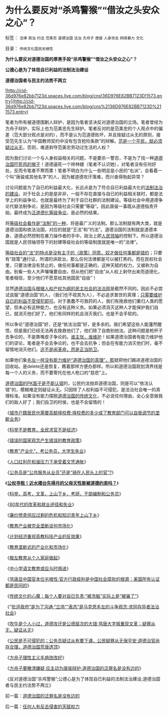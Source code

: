 # 为什么要反对“杀鸡警猴”“借汝之头安众之心”？

标签： `法律` `政治` `约法` `范美忠` `道德治国` `法治` `方舟子` `唐骏` `人身攻击` `网络暴力` `文化` 

目录： `传统文化国民劣根性`

**为什么要反对道德治国的厚黑手段“杀鸡警猴”“借汝之头安众之心”？**

**公德心是为了体现自已利益的法制法治建设**

**道德治国者与民主约法势不两立**

[http://cid-36d976e82bb7123d.spaces.live.com/blog/cns!36D976E82BB7123D!1573.entry](http://cid-36d976e82bb7123d.spaces.live.com/blog/cns%2136D976E82BB7123D%211573.entry)

笔者为所有被道德围剿人辩护，是因为笔者坚决反对道德治国的立场。笔者曾经为方舟子辩护，实际上也为范美忠先生辩护。笔者反对的是范美忠的个人观点中的偏差（范大部分观点是对的），而不是认为范道德败坏，并且按疑过从无的原则，接受范先生认为“中国教师契约中没有包含抢险条款”的辩解。[范是一个平民，就必须疑过从无](../../../2008/6/26/道德治国之范跑跑，郭跳跳，及“奶而优则仕”.md)，否则，难道剥夺范美忠劳动过生活的人权？

因为我们讨论一个与人身权益相关的问题，不是要杀一警百，不是为了找一种[道德治国吓死鸡的猴子](../../../2009/8/6/被杀的猴子和被吓的鸡.md)！道德逼死一个祥林嫂（笔者不认识她），对笔者没有任何好处，反而令笔者不寒而栗！笔者不明白为什么一些明显是小民的“右派”，会看着一个叫“唐骏或其他名字”的人，因为被道德攻讦落难，而兴奋得勃起异常？

讨论问题是为了自已的利益最大化，长远点是为了符合自已利益最大化的[法制法治的建设](../../../2009/8/24/法制法治须“简约严明”.md)。对于社会上的是是非非，一般不存在直接与自已的利益相关联时，都是法学上的利益争论，也就是最终为了利于自已社群的法制建设。等级社会中用道德争论代替法制争论，是因为等级社会只需要“等级”。因此唐骏一事既从道德指责开始，最终成为[泛道德化等级争论](../../../2010/7/22/唐骏吹牛是小过，文革攻讦是大错.md)，是必然的结果。

将[等级社会看作是“法制”的一种](../../../2010/7/17/等级社会制度文化.md)，将是最广义的法制。那么法制就有两大类，就是道德治国和依法治国，对应的就是“王法”和“约法”。道德治国的法制就是道德本身，道德必然控制在暴力操作者的手中，政治上即[人民领袖](../../../2010/5/20/人民领袖人民爱，人民领袖爱人民.md)的控制下。所以道德治国就是人民领袖领导下的封建等级社会的等级制度就是唯一的“法律”。

[等级社会的“法”的特点是没有主子的（政策）同意，奴才做任何事都是错的](../../../2009/12/5/需要讲政治的社会和不需要讲政治的公民.md)；只要有“政策”通行证，所谓的讲政治，那么任何法律都是可以被打黑的。而在民权社会里，只要法律没有禁止的，做任何事都是正确的，这种天赋的权力，又被称为自由。别看一些人大声嚷嚷要自由，但从他们把“自由”从人权上剥夺出来而道德化，笔者相信，至少他们不愿意给其他国民“自由”！

显然[道德治国与根据人权产权为纲的民主社会的法治观](../../../2009/10/9/完全相反的是非标准.md)是截然不同的。因此不必尝试说服“道德治国”的人，（我们也不视其为人），不必追求普世的真理；[只需要维护自已的利益不受侵犯即可](http://blog.sina.com.cn/s/blog_5563a64d0100dfvx.html)。对于愚蠢不可救药的人，我们有挽救他们重归人类的愿望，但未必有这种能力，也没有这种义务。如果必须消灭这种人才能保护我们自已，就消灭他们好了。他们有同样的机会消灭我们，也是不会手软的。

所以争论“道德治国”好，还是“依法治国”好，是多余的。我们希望这些人能藩然醒悟，但是我们已经无法再去挽救他们了，他们除了自救别他法。这种问题是枪杆子去争论的，不是靠嘴皮子争论的。[谁主张，谁维护](../../../2010/5/12/法治什么条件下是合理的？是低成本的？.md)！如果道德治国者有能力维护他们的谬论，笔者是不会去争论的，也不会去抗争；但会在有能力消灭他们时，毫不留情地消灭他们。[这不是闹革命，而是正当防卫](../../../2010/1/31/沟通和合作，“文明冲突”进化到“和谐社会”.md)。

如果他们象[毛左一样没有能力维护“道德治国的真理”，那](http://darthvad.blog.sohu.com/132102470.html)就把他们踢进道德治国的回收站。是delete还是恢复，瞧着那样方便办那样。所以和道德治国观划清界线是每一个人的义务，而不要寄托在他人枪口的“慈悲”上。

[道德治国的PK面子是不能认错](../../../2010/6/11/传统文化等级社会的pK&quot;辩论&quot;.md)的，公民约法抛弃道德治国，则是可以“依法认错”的，模糊难定则疑证从无。只因除了人权利益不可侵犯，是法治社会唯一的真理标准。如果没有能力摆脱[道德治国的传统文化](../../../2010/5/27/社会趋势，存在即合理.md)，不必说任何理由，全心全意做我们的敌人好了；我们自卫的时侯，也是不会留情的！

《[城市户籍居民也需要高额择校费;择校费的多少成了教育部门可以自我调节的垄断业务](../../../2010/5/27/义务教育产业化，反户籍福利造福了谁.md)》

《[科举不是教育，全民求官不是经济](../../../2009/12/13/科举不是教育，全民求官不是经济.md)》

《[错误的国家观念产生错误的教育政策](../../../2009/12/12/错误的国家观念产生错误的教育政策.md)》

《[教育"产业化"，考公务员，大学生失业](../../../2009/1/30/教育&quot;产业化&quot;，考公务员，大学生失业.md)》

《[人口红利在和谐压力下承受着文凭通胀](../../../2008/11/26/人口红利在和谐压力下承受着文凭通胀.md)》

《[公务员是“公共服务从业员”还是“骑在人民头上的官”?](../../../2009/12/6/公务员，即公共服务从业员.md)》

《[**公权寻租！近水楼台先得月的父母天性能被道德约束吗？**](../../../2009/12/9/父母天性能被道德约束吗？.md)》

《[科举，高考，文革，上山下乡，考研，干部编制和公务员](../../../2009/12/9/现代科举之高考、国考、公务员和考研.md)》

《[80年代的改革和就业途径和失业](../../../2009/12/10/80年代的改革和就业途径和失业.md)》

《[廉价愤青供应过剩的危机和知识青年上山下乡](../../../2009/8/6/廉价愤青红卫兵供应过剩的危机.md)》

《[教育产业被完全垄断谈何市场化](../../../2009/12/10/教育产业被完全垄断谈何市场化.md)》

《[计划经济重视高教科技产业的反效果](../../../2009/12/10/计划经济重视高教科技产业的反效果.md)》

《[教育垄断式的产业化和市场化](../../../2009/12/11/教育垄断式的产业化和市场化.md)》

《[极左教育从个人家庭做起](http://darthvad.blog.163.com/blog/static/5339947020106149313867/)》

《[中小学语文教育或应与时俱进](../../../2009/7/6/中小学语文教育或应与时俱进讲政治.md)》

《[骂唐显中国官本位劣根性;官方行政级别是中国社会腐败的根源；美国所有认证都是民间的](../../../2010/7/21/炒作唐骏假文凭突显国民劣根性.md)》

《[传统文化的心魔；每个人要对自已负责;“被洗脑”实际上是“被骗了”](../../../2010/7/22/每个人要对自已负责，就要对自已的愚蠢轻信负责；.md)》

《“[批评政府”是为了沟通;“立场”“表态”是马克思毛左的斗争观念;求同存异者法治社会](../../../2010/7/22/想学会批评，就不要发泄.md)》

《[吹牛是个人小过，道德攻讦是公德层次的大错;骂唐大字报重现文革；疑罪从无，疑证从无](../../../2010/7/22/唐骏吹牛是小过，文革攻讦是大错.md)》

《[公民是不可侵犯的；公务员疑过从有要下课，公民疑罪从无保平安;道德治官尚存合理，道德治国荒唐透顶](../../../2010/7/23/疑过从有得廉政，疑罪从无保平安.md)》

《[方舟子理性主义毛病改改好](../../../2010/7/28/方舟子理性主义毛病改改好；股神们会学聪明的；.md)》

《[方舟子要撇清嫌疑
应主动为唐骏辩护;道德治国的泛罪名是没有边的](../../../2010/7/28/道德治国的泛罪名是没有边的.md)》

《反对道德治国“杀鸡警猴”;公德心是为了体现自已利益的法制法治建设;道德治国者与民主约法势不两立》

前一篇：[道德治国的泛罪名是没有边的](../../../2010/7/28/道德治国的泛罪名是没有边的.md)

后一篇：[任何人有反击侵害的天赋权力](../../../2010/7/29/任何人有反击侵害的天赋权力.md)